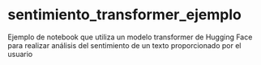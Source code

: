 # sentimiento_transformer_ejemplo
Ejemplo de notebook que utiliza un modelo transformer de Hugging Face para realizar análisis del sentimiento de un texto proporcionado por el usuario
